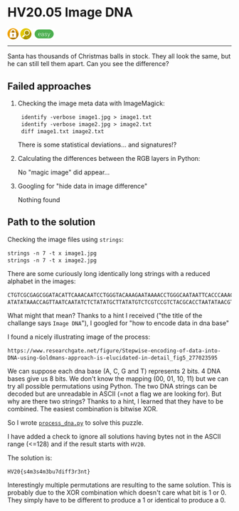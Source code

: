 # HV20.05 Image DNA

<img src="../_resources/03_crypto.png" style="height:1.8em;vertical-align:middle;">
<img src="../_resources/05_forensic.png" style="height:1.8em;vertical-align:middle;">
<img src="../_resources/easy.png" style="height:1.8em;vertical-align:middle;">  

---

Santa has thousands of Christmas balls in stock. They all look the same, but he can still tell them apart. Can you see the difference?

## Failed approaches

1. Checking the image meta data with ImageMagick: 

        identify -verbose image1.jpg > image1.txt
        identify -verbose image2.jpg > image2.txt
        diff image1.txt image2.txt

    There is some statistical deviations... and signatures!?

2. Calculating the differences between the RGB layers in Python:

    No "magic image" did appear...

3. Googling for "hide data in image difference"

    Nothing found

## Path to the solution

Checking the image files using `strings`:

    strings -n 7 -t x image1.jpg
    strings -n 7 -t x image2.jpg

There are some curiously long identically long strings with a reduced alphabet in the images:

    CTGTCGCGAGCGGATACATTCAAACAATCCTGGGTACAAAGAATAAAACCTGGGCAATAATTCACCCAAACAAGGAAAGTAGCGAAAAAGTTCCAGAGGCCAAA
    ATATATAAACCAGTTAATCAATATCTCTATATGCTTATATGTCTCGTCCGTCTACGCACCTAATATAACGTCCATGCGTCACCCCTAGACTAATTACCTCATTC

What might that mean? Thanks to a hint I received ("the title of the challange says `Image DNA`"), I googled for "how to encode data in dna base"

I found a nicely illustrating image of the process:

    https://www.researchgate.net/figure/Stepwise-encoding-of-data-into-DNA-using-Goldmans-approach-is-elucidated-in-detail_fig5_277023595


We can suppose each dna base (A, C, G and T) represents 2 bits. 4 DNA bases give us 8 bits. We don't know the mapping (00, 01, 10, 11) but we can try all possible permutations using Python.
The two DNA strings can be decoded but are unreadable in ASCII (=not a flag we are looking for).
But why are there two strings? Thanks to a hint, I learned that they have to be combined. The easiest combination is bitwise XOR.

So I wrote [`process_dna.py`](process_dna.py) to solve this puzzle.

I have added a check to ignore all solutions having bytes not in the ASCII range (<=128) and if the result starts with `HV20`.

The solution is:

    HV20{s4m3s4m3bu7diff3r3nt}

Interestingly multiple permutations are resulting to the same solution. This is probably due to the XOR combination which doesn't care what bit is 1 or 0. They simply have to be different to produce a 1 or identical to produce a 0.

